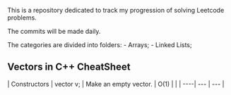 This is a repository dedicated to track my progression of solving Leetcode problems. 

The commits will be made daily. 

The categories are divided into folders:
    - Arrays;
    - Linked Lists;

## Vectors in C++ CheatSheet

| Constructors | vector<T> v;             | Make an empty vector.                                   | O(1) |
|              | ----| --- | --- |
